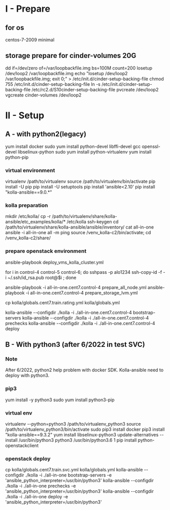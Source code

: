 # I - Prepare

## for os
centos-7-2009 minimal
## storage prepare for cinder-volumes 20G 

  dd if=/dev/zero of=/var/loopbackfile.img bs=100M count=200
  losetup /dev/loop2 /var/loopbackfile.img
  echo "losetup /dev/loop2 /var/loopbackfile.img; exit 0;" > /etc/init.d/cinder-setup-backing-file
  chmod 755 /etc/init.d/cinder-setup-backing-file
  ln -s /etc/init.d/cinder-setup-backing-file /etc/rc2.d/S10cinder-setup-backing-file
  pvcreate /dev/loop2
  vgcreate cinder-volumes /dev/loop2

# II - Setup
## A - with python2(legacy) 
yum install docker
sudo yum install python-devel libffi-devel gcc openssl-devel libselinux-python
sudo yum install python-virtualenv
yum install python-pip

### virtual environment
virtualenv /path/to/virtualenv
source /path/to/virtualenv/bin/activate
pip install -U pip
pip install -U setuptools
pip install 'ansible<2.10'
pip install "kolla-ansible==9.0.*"

### kolla preparation
mkdir /etc/kolla/
cp -r /path/to/virtualenv/share/kolla-ansible/etc_examples/kolla/* /etc/kolla
ssh-keygen
cd /path/to/virtualenv/share/kolla-ansible/ansible/inventory/
cat all-in-one 
ansible -i all-in-one all -m ping
source /venv_kolla-c2/bin/activate; cd /venv_kolla-c2/share/
### prepare openstack environment
ansible-playbook deploy_vms_kolla_cluster.yml 

for i in control-4 control-5 control-6;
do 
  sshpass -p alo1234 ssh-copy-id -f -i ~/.ssh/id_rsa.pub root@$i ; 
done


ansible-playbook -i all-in-one.cent7.control-4 prepare_all_node.yml
ansible-playbook -i all-in-one.cent7.control-4 prepare_storage_lvm.yml

cp kolla/globals.cent7.train.rating.yml kolla/globals.yml

kolla-ansible --configdir ./kolla -i ./all-in-one.cent7.control-4 bootstrap-servers
kolla-ansible --configdir ./kolla -i ./all-in-one.cent7.control-4 prechecks
kolla-ansible --configdir ./kolla -i ./all-in-one.cent7.control-4 deploy

## B - With python3 (after 6/2022 in test SVC)

### Note
After 6/2022, python2 help problem with docker SDK. 
Kolla-ansible need to deploy with python3. 
### pip3
  yum install -y python3
  sudo yum install python3-pip

### virtual env
virtualenv --python=python3 /path/to/virtualenv_python3
source /path/to/virtualenv_python3/bin/activate 
sudo pip3 install docker
pip3 install "kolla-ansible==9.3.2"
yum install libselinux-python3
update-alternatives --install /usr/bin/python3 python3 /usr/bin/python3.6 1
pip install python-openstackclient

### openstack deploy

cp kolla/globals.cent7.train.svc.yml kolla/globals.yml
kolla-ansible --configdir ./kolla -i ./all-in-one bootstrap-servers -e 'ansible_python_interpreter=/usr/bin/python3'
kolla-ansible --configdir ./kolla -i ./all-in-one prechecks -e 'ansible_python_interpreter=/usr/bin/python3'
kolla-ansible --configdir ./kolla -i ./all-in-one deploy -e 'ansible_python_interpreter=/usr/bin/python3'
